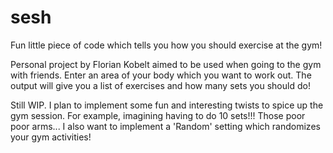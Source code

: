 # sesh
Fun little piece of code which tells you how you should exercise at the gym!

Personal project by Florian Kobelt aimed to be used when going to the gym with friends.
Enter an area of your body which you want to work out.
The output will give you a list of exercises and how many sets you should do!


Still WIP.
I plan to implement some fun and interesting twists to spice up the gym session. For example, imagining having to do 10 sets!!! Those poor poor arms...
I also want to implement a 'Random' setting which randomizes your gym activities!


